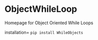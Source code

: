 # ObjectWhileLoop
Homepage for Object Oriented While Loops 

installation= `pip install WhileObjects`
